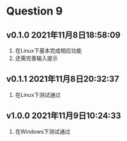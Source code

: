 # Question 9

## v0.1.0 2021年11月8日18:58:09
1. 在Linux下基本完成相应功能
2. 还需完善输入提示
   
## v0.1.1 2021年11月8日20:32:37
1. 在Linux下测试通过

## v1.0.0 2021年11月9日10:24:33
1. 在Windows下测试通过
